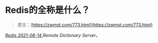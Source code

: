 <!--yml
category: 未分类
date: 0001-01-01 00:00:00
--->

# Redis的全称是什么？

> 原文：[https://zwmst.com/773.html](https://zwmst.com/773.html)

   [ *Redis* ](https://zwmst.com/redis)*[ <time datetime="2021-08-14T08:06:49+08:00"> 2021-08-14 </time> ](https://zwmst.com/773.html)  Remote Dictionary Server。*